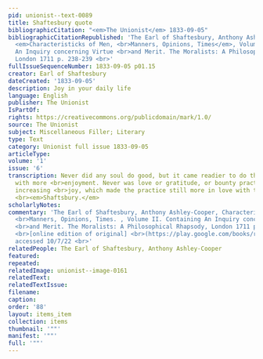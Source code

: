 ```yaml
---
pid: unionist--text-0089
title: Shaftesbury quote
bibliographicCitation: "<em>The Unionist</em> 1833-09-05"
bibliographicCitationRepublished: 'The Earl of Shaftesbury, Anthony Ashley-Cooper,
  <em>Characteristicks of Men, <br>Manners, Opinions, Times</em>, Volume II. Containing
  An Inquiry concerning Virtue <br>and Merit. The Moralists: A Philosophical Rhapsody,
  London 1711 p. 238-239 <br>'
fullIssueSequenceNumber: 1833-09-05 p01.15
creator: Earl of Shaftesbury
dateCreated: '1833-09-05'
description: Joy in your daily life
language: English
publisher: The Unionist
IsPartOf: 
rights: https://creativecommons.org/publicdomain/mark/1.0/
source: The Unionist
subject: Miscellaneous Filler; Literary
type: Text
category: Unionist full issue 1833-09-05
articleType: 
volume: '1'
issue: '6'
transcription: Never did any soul do good, but it came readier to do the same again,
  with more <br>enjoyment. Never was love or gratitude, or bounty practiced but with
  increasing <br>joy, which made the practice still more in love with the fair act.—
  <br><em>Shaftsbury.</em>
scholarlyNotes: 
commentary: 'The Earl of Shaftesbury, Anthony Ashley-Cooper, Characteristicks of Men,
  <br>Manners, Opinions, Times. , Volume II. Containing An Inquiry concerning Virtue
  <br>and Merit. The Moralists: A Philosophical Rhapsody, London 1711 p. 238-239 –
  <br>[online edition of original] <br>(https://play.google.com/books/reader?id=0ZQTAAAAQAAJ&amp;pg=GBS.PP6&amp;hl=en),
  accessed 10/7/22 <br>'
relatedPeople: The Earl of Shaftesbury, Anthony Ashley-Cooper
featured: 
repeated: 
relatedImage: unionist--image-0161
relatedText: 
relatedTextIssue: 
filename: 
caption: 
order: '88'
layout: items_item
collection: items
thumbnail: '""'
manifest: '""'
full: '""'
---
```

